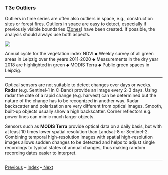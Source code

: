### T3e	Outliers

Outliers in time series are often also outliers in space, e.g., construction sites or forest fires. Outliers in space are easy to detect, especially if previously visible boundaries ([Zones](../manual/7_Zones.md)) have been created. If possible, the analysis should always use both aspects.

![](/home/c7sepe2/ESIS/GitHub_Documents/images/t3_Cycle-NDVI.png)

Annual cycle for the vegetation index NDVI ⬥ Weekly survey of all green areas in Leipzig over the years 2011-2020  ⬥ Measurements in the dry year 2018 are highlighted in green ⬥ MODIS Terra ⬥ Public green spaces in Leipzig.

-----

Optical sensors are not suitable to detect changes over days or weeks. **Radar** (e.g. Sentinel-1 in C-Band) provide an image every 2-3 days. Using radar the date of a rapid change (e.g. harvest) can be determined but the nature of the change has to be recognized in another way. Radar backscatter and polarization are very different from optical images. Smooth, built-up objects usually show a high backscatter. Corner reflectors e.g. power lines can mimic much larger objects.

Sensors such as **MODIS Terra** provide optical data on a daily basis, but with at least 10 times lower spatial resolution than Landsat-8 or Sentinel-2. Combining temporal high-resolution images with spatial high-resolution images allows sudden changes to be detected and helps to adjust single recordings to typical states of annual changes, thus making random recording dates easier to interpret.

-----

[Previous](3d_Periods.md) – [Index](Index.md) –[ Next](3f_Entropy.md)